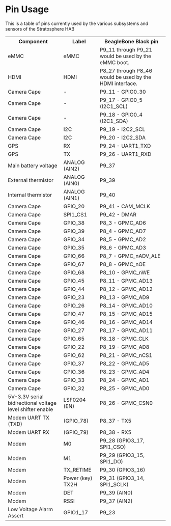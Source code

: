 Pin Usage
===

This is a table of pins currently used by the various subsystems and sensors
of the Stratosphere HAB
<table>
    <tr><th>Component</th><th>Label</th><th>BeagleBone Black pin</th></tr>
    <tr><td>eMMC</td><td>eMMC</td><td>P9_11 through P9_21 would be used by the eMMC boot.</td></tr>
    <tr><td>HDMI</td><td>HDMI</td><td>P8_27 through P8_46 would be used by the HDMI interface. </td></tr>
    <tr><td>Camera Cape</td><td>-</td><td>P9_11 - GPIO0_30</td></tr>
    <tr><td>Camera Cape</td><td>-</td><td>P9_17 - GPIO0_5 (I2C1_SCL)</td></tr>
    <tr><td>Camera Cape</td><td>-</td><td>P9_18 - GPIO0_4 (I2C1_SDA)</td></tr>
    <tr><td>Camera Cape</td><td>I2C</td><td>P9_19 - I2C2_SCL</td></tr>
    <tr><td>Camera Cape</td><td>I2C</td><td>P9_20 - I2C2_SDA</td></tr>
    <!-- <tr><td>TNC-Black</td><td>RX</td><td>P9_21 - UART2_TXD</td></tr> -->
    <!-- <tr><td>TNC-Black</td><td>TX</td><td>P9_22 - UART2_RXD</td></tr> -->
    <tr><td>GPS</td><td>RX</td><td>P9_24 - UART1_TXD</td></tr>
    <tr><td>GPS</td><td>TX</td><td>P9_26 - UART1_RXD</td></tr>
    <tr><td>Main battery voltage</td><td>ANALOG (AIN2)</td><td>P9_37</td></tr>
    <tr><td>External thermistor</td><td>ANALOG (AIN0)</td><td>P9_39</td></tr>
    <tr><td>Internal thermistor</td><td>ANALOG (AIN1) </td><td>P9_40</td></tr>
    <tr><td>Camera Cape</td><td>GPIO_20</td><td>P9_41 - CAM_MCLK</td></tr>
    <tr><td>Camera Cape</td><td>SPI1_CS1</td><td>P9_42 - DMAR</td></tr>
    <tr><td>Camera Cape</td><td>GPIO_38</td><td>P8_3 - GPMC_AD6</td></tr>
    <tr><td>Camera Cape</td><td>GPIO_39</td><td>P8_4 - GPMC_AD7</td></tr>
    <tr><td>Camera Cape</td><td>GPIO_34</td><td>P8_5 - GPMC_AD2</td></tr>
    <tr><td>Camera Cape</td><td>GPIO_35</td><td>P8_6 - GPMC_AD3</td></tr>
    <tr><td>Camera Cape</td><td>GPIO_66</td><td>P8_7 - GPMC_nADV_ALE</td></tr>
    <tr><td>Camera Cape</td><td>GPIO_67</td><td>P8_8 - GPMC_nOE</td></tr>
    <tr><td>Camera Cape</td><td>GPIO_68</td><td>P8_10 - GPMC_nWE</td></tr>
    <tr><td>Camera Cape</td><td>GPIO_45</td><td>P8_11 - GPMC_AD13</td></tr>
    <tr><td>Camera Cape</td><td>GPIO_44</td><td>P8_12 - GPMC_AD12</td></tr>
    <tr><td>Camera Cape</td><td>GPIO_23</td><td>P8_13 - GPMC_AD9</td></tr>
    <tr><td>Camera Cape</td><td>GPIO_26</td><td>P8_14 - GPMC_AD10</td></tr>
    <tr><td>Camera Cape</td><td>GPIO_47</td><td>P8_15 - GPMC_AD15</td></tr>
    <tr><td>Camera Cape</td><td>GPIO_46</td><td>P8_16 - GPMC_AD14</td></tr>
    <tr><td>Camera Cape</td><td>GPIO_27</td><td>P8_17 - GPMC_AD11</td></tr>
    <tr><td>Camera Cape</td><td>GPIO_65</td><td>P8_18 - GPMC_CLK</td></tr>
    <tr><td>Camera Cape</td><td>GPIO_22</td><td>P8_19 - GPMC_AD8</td></tr>
    <tr><td>Camera Cape</td><td>GPIO_62</td><td>P8_21 - GPMC_nCS1</td></tr>
    <tr><td>Camera Cape</td><td>GPIO_37</td><td>P8_22 - GPMC_AD5</td></tr>
    <tr><td>Camera Cape</td><td>GPIO_36</td><td>P8_23 - GPMC_AD4</td></tr>
    <tr><td>Camera Cape</td><td>GPIO_33</td><td>P8_24 - GPMC_AD1</td></tr>
    <tr><td>Camera Cape</td><td>GPIO_32</td><td>P8_25 - GPMC_AD0</td></tr>
    <tr><td>5V-3.3V serial bidirectional voltage level shifter enable</td><td>LSF0204 (EN)</td><td>P8_26 - GPMC_CSN0</td></tr>
    <!--<tr><td>XTEND900</td><td>RX (DI) (GPIO_78)</td><td>P8_37 - TX5</td></tr>
    <tr><td>XTEND900</td><td>TX (DO) (GPIO_79)</td><td>P8_38 - RX5</td></tr> -->
    <tr><td>Modem UART TX (TXD)</td><td> (GPIO_78)</td><td>P8_37 - TX5</td></tr>
    <tr><td>Modem UART RX</td><td> (GPIO_79)</td><td>P8_38 - RX5</td></tr>
    <!--    <tr><td>Audio</td><td>I2C2_SCL</td><td>P9_19</td></tr>
    <tr><td>Audio</td><td>I2C2_SDA</td><td>P9_20</td></tr>
    <tr><td>Audio</td><td>AUD_MCLK</td><td>P9_25</td></tr>
    <tr><td>Audio</td><td>AUD_DOUT</td><td>P9_28</td></tr>
    <tr><td>Audio</td><td>AUD_WCLK</td><td>P9_29</td></tr>
    <tr><td>Audio</td><td>AUD_DIN</td><td>P9_30</td></tr>
    <tr><td>Audio</td><td>AUD_BCLK</td><td>P9_31</td></tr> -->
<!--    <tr><td>Modem</td><td>TXD</td><td>P9_25 (GPIO3_21) </td></tr> -->
    <tr><td>Modem</td><td>M0</td><td>P9_28 (GPIO3_17, SPI1_CSO)</td></tr>
    <tr><td>Modem</td><td>M1</td><td>P9_29 (GPIO3_15, SPI1_DO)</td></tr>
    <tr><td>Modem</td><td>TX_RETIME</td><td>P9_30 (GPIO3_16)</td></tr>
    <tr><td>Modem</td><td>Power (key) TX2H</td><td>P9_31 (GPIO3_14, SPI1_SCLK)</td></tr>
    <tr><td>Modem</td><td>DET</td><td>P9_39 (AIN0)</td></tr> <!-- 39 and 40 are ADC input pins - but they can sense voltage -->
    <tr><td>Modem</td><td>RSSI</td><td>P9_37 (AIN2)</td></tr> <!-- 39 and 40 are ADC input pins - but they can sense voltage -->
    <tr><td>Low Voltage Alarm Assert</td><td>GPIO1_17</td><td>P9_23</td></tr>

</table>
